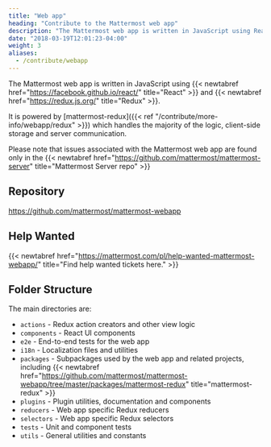 ```yaml
---
title: "Web app"
heading: "Contribute to the Mattermost web app"
description: "The Mattermost web app is written in JavaScript using React and Redux and is powered by mattermost-redux."
date: "2018-03-19T12:01:23-04:00"
weight: 3
aliases:
  - /contribute/webapp
---
```


The Mattermost web app is written in JavaScript using {{< newtabref href="https://facebook.github.io/react/" title="React" >}} and {{< newtabref href="https://redux.js.org/" title="Redux" >}}.

It is powered by [mattermost-redux]({{< ref "/contribute/more-info/webapp/redux" >}}) which handles the majority of the logic, client-side storage and server communication.

Please note that issues associated with the Mattermost web app are found only in the {{< newtabref href="https://github.com/mattermost/mattermost-server" title="Mattermost Server repo" >}}
## Repository

https://github.com/mattermost/mattermost-webapp

## Help Wanted

{{< newtabref href="https://mattermost.com/pl/help-wanted-mattermost-webapp/" title="Find help wanted tickets here." >}}

## Folder Structure

The main directories are:

* `actions` - Redux action creators and other view logic
* `components` - React UI components
* `e2e` - End-to-end tests for the web app
* `i18n` - Localization files and utilities
* `packages` - Subpackages used by the web app and related projects, including {{< newtabref href="https://github.com/mattermost/mattermost-webapp/tree/master/packages/mattermost-redux" title="mattermost-redux" >}}
* `plugins` - Plugin utilities, documentation and components
* `reducers` - Web app specific Redux reducers
* `selectors` - Web app specific Redux selectors
* `tests` - Unit and component tests
* `utils` - General utilities and constants
